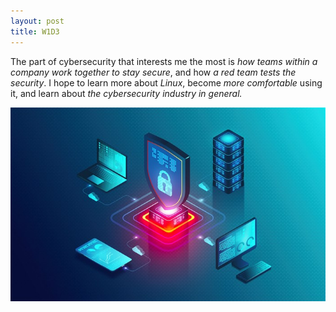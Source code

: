 ```yaml
---
layout: post
title: W1D3
---
```


The part of cybersecurity that interests me the most is _how teams within a company work together to stay secure_, and how _a red team tests the security_.  I hope to learn more about _Linux_, become _more comfortable_ using it, and learn about _the cybersecurity industry in general._

![cool cybersecurity image](/images/coolcyberphoto.jpg)
